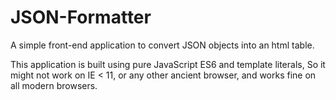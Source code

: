 # JSON-Formatter
A simple front-end application to convert JSON objects into an html table.

This application is built using pure JavaScript ES6 and template literals, So it might not work on IE < 11, or any other ancient browser, and works fine on all modern browsers.
